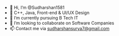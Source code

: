 - 👋 Hi, I’m @Sudharshan1581
- 👀 C++, Java, Front-end & UI/UX Design 
- 🌱 I’m currently pursuing B Tech IT 
- 💞️ I’m looking to collaborate on Software Companies
- 📫 Contact me via sudharshansurya7@gmail.com


<!---
Sudharshan1581/Sudharshan1581 is a ✨ special ✨ repository because its `README.md` (this file) appears on your GitHub profile.
You can click the Preview link to take a look at your changes.
--->
